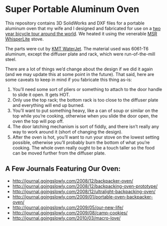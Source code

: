 # Super Portable Aluminum Oven

This repository contains 3D SolidWorks and DXF files for a portable aluminum oven that my wife and I designed and fabricated for use on a [two year bicycle tour around the world](http://www.goingslowly.com/).  We heated it using the venerable [MSR WhisperLite](http://cascadedesigns.com/msr/stoves/simple-cooking/whisperlite-international-2012/product) stove.

The parts were cut by [KMT WaterJet](http://www.kmtwaterjet.com/).  The material used was 6061-T6 aluminum, except the diffuser plate and rack, which were run-of-the-mill steel.

There are a lot of things we’d change about the design if we did it again (and we may update this at some point in the future).  That said, here are some caveats to keep in mind if you fabricate this thing as-is:

1. You’ll need some sort of pliers or something to attach to the door handle to slide it open.  It gets HOT.
2. Only use the top rack; the bottom rack is too close to the diffuser plate and everything will end up burned.
3. You’ll want to put something heavy, like a can of soup or similar on the top while you’re cooking, otherwise when you slide the door open, the oven the top will pop off.
4. The door latching mechanism is sort of fiddly, and there isn’t really any way to work around it (short of changing the design).
5. After the oven is hot, you’ll want to run your stove on the lowest setting possible, otherwise you’ll probably burn the bottom of what you’re cooking.  The whole oven really ought to be a touch taller so the food can be moved further from the diffuser plate.

## A Few Journals Featuring Our Oven:
* http://journal.goingslowly.com/2008/12/backpacker-oven/
* http://journal.goingslowly.com/2008/12/backpacking-oven-prototype/
* http://journal.goingslowly.com/2008/12/ultralight-backpacking-oven/
* http://journal.goingslowly.com/2009/01/portable-oven-backpacker-oven/
* http://journal.goingslowly.com/2009/05/our-new-life/
* http://journal.goingslowly.com/2009/08/camp-cookies/
* http://journal.goingslowly.com/2010/03/macro-love/